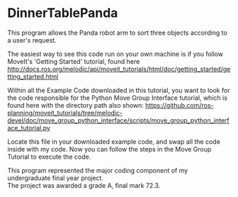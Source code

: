 # DinnerTablePanda

This program allows the Panda robot arm to sort three objects according to a user's request.

The easiest way to see this code run on your own machine is if you follow MoveIt's 'Getting Started' tutorial, found here http://docs.ros.org/melodic/api/moveit_tutorials/html/doc/getting_started/getting_started.html 

Within all the Example Code downloaded in this tutorial, you want to look for the code responsible for the Python Move Group Interface tutorial, which is found here with the directory path also shown: https://github.com/ros-planning/moveit_tutorials/tree/melodic-devel/doc/move_group_python_interface/scripts/move_group_python_interface_tutorial.py

Locate this file in your downloaded example code, and swap all the code inside with my code.
Now you can follow the steps in the Move Group Tutorial to execute the code.

This program represented the major coding component of my undergraduate final year project.  
The project was awarded a grade A, final mark 72.3.
